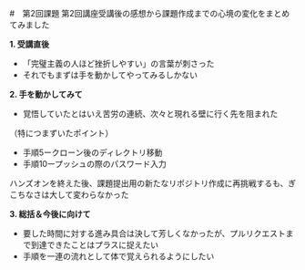 #　第2回課題
第2回講座受講後の感想から課題作成までの心境の変化をまとめてみました

**1. 受講直後**
  - 「完璧主義の人ほど挫折しやすい」の言葉が刺さった
  - それでもまずは手を動かしてやってみるしかない

**2. 手を動かしてみて**
  - 覚悟していたとはいえ苦労の連続、次々と現れる壁に行く先を阻まれた

（特につまずいたポイント）
  - 手順5ークローン後のディレクトリ移動
  - 手順10ープッシュの際のパスワード入力

   ハンズオンを終えた後、課題提出用の新たなリポジトリ作成に再挑戦するも、ぎこちなさは大して変わらなかった

**3. 総括＆今後に向けて**
  - 要した時間に対する進み具合は決して芳しくなかったが、プルリクエストまで到達できたことはプラスに捉えたい
  - 手順を一連の流れとして体で覚えられるようにしたい
